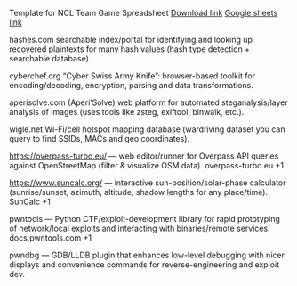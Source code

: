Template for NCL Team Game Spreadsheet
[Download link](https://cdn.discordapp.com/attachments/565590982855360523/1417913048181506138/Template_for_NCL_Team_Game.xlsx?ex=68cc35ee&is=68cae46e&hm=9c295753e40093abbf13e11f07049036aad23464c8fc5776d19f8b2ab1a23b1b&)
[Google sheets link](https://docs.google.com/spreadsheets/d/1LbWelsiOC644HMjEbczUHIytiA-4EeqH/copy)


hashes.com
searchable index/portal for identifying and looking up recovered plaintexts for many hash values (hash type detection + searchable database). 

cyberchef.org
“Cyber Swiss Army Knife”: browser-based toolkit for encoding/decoding, encryption, parsing and data transformations. 

aperisolve.com (Aperi’Solve)
web platform for automated steganalysis/layer analysis of images (uses tools like zsteg, exiftool, binwalk, etc.). 

wigle.net
Wi-Fi/cell hotspot mapping database (wardriving dataset you can query to find SSIDs, MACs and geo coordinates). 

https://overpass-turbo.eu/ — web editor/runner for Overpass API queries against OpenStreetMap (filter & visualize OSM data). 
overpass-turbo.eu
+1

https://www.suncalc.org/ — interactive sun-position/solar-phase calculator (sunrise/sunset, azimuth, altitude, shadow lengths for any place/time). 
SunCalc
+1

pwntools — Python CTF/exploit-development library for rapid prototyping of network/local exploits and interacting with binaries/remote services. 
docs.pwntools.com
+1

pwndbg — GDB/LLDB plugin that enhances low-level debugging with nicer displays and convenience commands for reverse-engineering and exploit dev.

